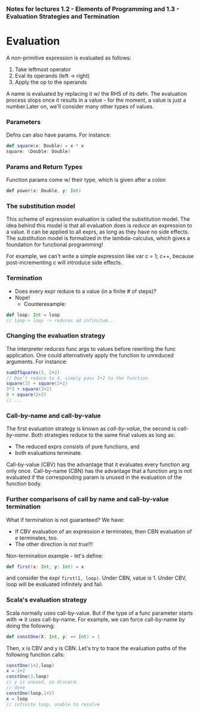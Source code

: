 ### Notes for lectures 1.2 - Elements of Programming and 1.3 - Evaluation Strategies and Termination

# Evaluation
A non-primitive expression is evaluated as follows:

1. Take leftmost operator
2. Eval its operands (left -> right)
3. Apply the op to the operands

A name is evaluated by replacing it w/ the RHS of its defn. The evaluation process stops once it results in a value - for the moment, a value is just a number.Later on, we'll consider many other types of values.

### Parameters
Defns can also have params. For instance:
```scala
def square(x: Double) = x * x
square: (Double: Double)
```

### Params and Return Types
Function params come w/ their type, which is given after a colon
```scala
def power(x: Double, y: Int)
```

### The substitution model
This scheme of expression evaluation is called the substitution model. The idea behind this model is that all evaluation does is *reduce* an expression to a value. It can be applied to all exprs, as long as they have no side effects. The substitution model is formalized in the lambda-calculus, which gives a foundation for functional programming!

For example, we can't write a simple expression like var c = 1; c++, because post-incrementing c will introduce side effects.

### Termination
- Does every expr reduce to a value (in a finite # of steps)?
- Nope!
	- Counterexample:
```scala
def loop: Int = loop
// loop-> loop -> reduces ad infinitum...
``` 
### Changing the evaluation strategy
The interpreter reduces func args to values before rewriting the func application. One could alternatively apply the function to unreduced arguments. For instance:
```scala
sumOfSquares(3, 2+2)
// Don't reduce to 4, simply pass 2+2 to the function.
square(3) + square(2+2)
3*3 + square(2+2)
9 + square(2+2)
// ...
```
### Call-by-name and call-by-value
The first evaluation strategy is known as *call-by-value*, the second is *call-by-name*. Both strategies reduce to the same final values as long as:

- The reduced exprs consists of pure functions, and
- both evaluations terminate.

Call-by-value (CBV) has the advantage that it evaluates every function arg only once.
Call-by-name (CBN) has the advantage that a function arg is not evaluated if the corresponding param is unused in the evaluation of the function body.

### Further comparisons of call by name and call-by-value termination
What if termination is not guaranteed? We have:
- If CBV evaluation of an expression *e* terminates, then CBN evaluation of *e* terminates, too.
- The other direction is *not true*!!!

Non-termination example - let's define:
```scala
def first(x: Int, y: Int) = x
```
and consider the expr ```first(1, loop)```.
Under CBN, value is 1. Under CBV, loop will be evaluated infinitely and fail.

### Scala's evaluation strategy
Scala normally uses call-by-value. But if the type of a func parameter starts with => it uses call-by-name.
For example, we can force call-by-name by doing the following:
```scala
def constOne(X: Int, y: => Int) = 1
```
Then, x is CBV and y is CBN. Let's try to trace the evaluation paths of the following function calls:
```scala
constOne(1+2,loop)
x = 1+2
constOne(3,loop)
// y is unused, so discard.
// done
constOne(loop,1+2)
x = loop
// infinite loop, unable to resolve
